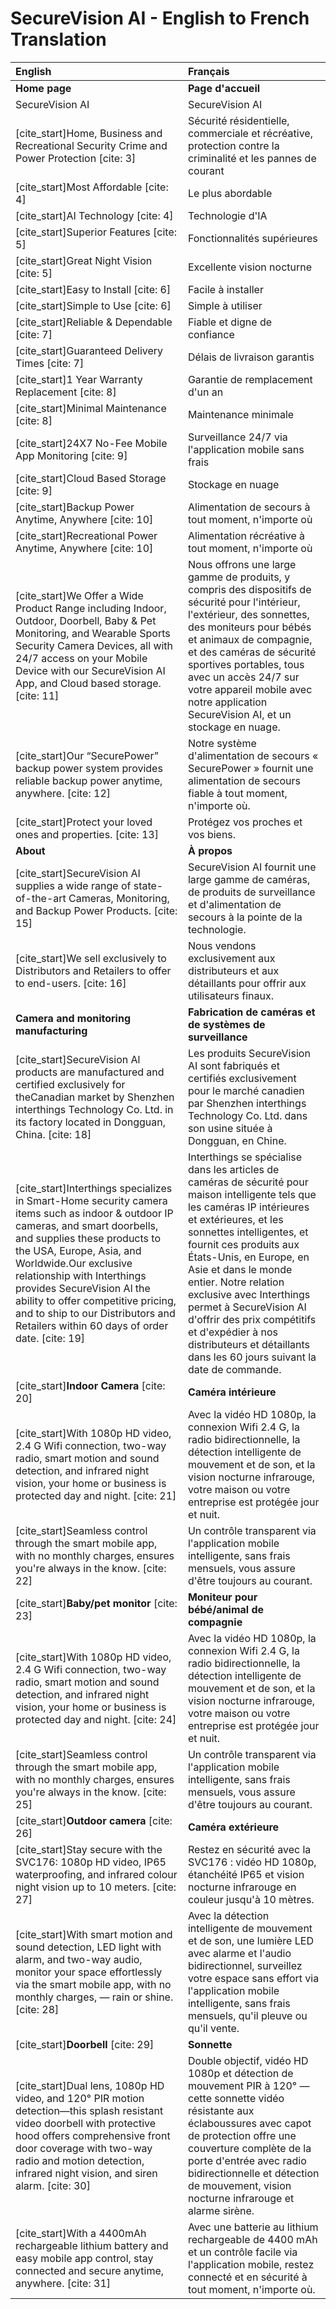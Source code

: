 # SecureVision AI - English to French Translation

| English | Français |
| :--- | :--- |
| **Home page** | **Page d'accueil** |
| SecureVision AI | SecureVision AI |
| [cite_start]Home, Business and Recreational Security Crime and Power Protection [cite: 3] | Sécurité résidentielle, commerciale et récréative, protection contre la criminalité et les pannes de courant |
| [cite_start]Most Affordable [cite: 4] | Le plus abordable |
| [cite_start]AI Technology [cite: 4] | Technologie d'IA |
| [cite_start]Superior Features [cite: 5] | Fonctionnalités supérieures |
| [cite_start]Great Night Vision [cite: 5] | Excellente vision nocturne |
| [cite_start]Easy to Install [cite: 6] | Facile à installer |
| [cite_start]Simple to Use [cite: 6] | Simple à utiliser |
| [cite_start]Reliable & Dependable [cite: 7] | Fiable et digne de confiance |
| [cite_start]Guaranteed Delivery Times [cite: 7] | Délais de livraison garantis |
| [cite_start]1 Year Warranty Replacement [cite: 8] | Garantie de remplacement d'un an |
| [cite_start]Minimal Maintenance [cite: 8] | Maintenance minimale |
| [cite_start]24X7 No-Fee Mobile App Monitoring [cite: 9] | Surveillance 24/7 via l'application mobile sans frais |
| [cite_start]Cloud Based Storage [cite: 9] | Stockage en nuage |
| [cite_start]Backup Power Anytime, Anywhere [cite: 10] | Alimentation de secours à tout moment, n'importe où |
| [cite_start]Recreational Power Anytime, Anywhere [cite: 10] | Alimentation récréative à tout moment, n'importe où |
| [cite_start]We Offer a Wide Product Range including Indoor, Outdoor, Doorbell, Baby & Pet Monitoring, and Wearable Sports Security Camera Devices, all with 24/7 access on your Mobile Device with our SecureVision AI App, and Cloud based storage. [cite: 11] | Nous offrons une large gamme de produits, y compris des dispositifs de sécurité pour l'intérieur, l'extérieur, des sonnettes, des moniteurs pour bébés et animaux de compagnie, et des caméras de sécurité sportives portables, tous avec un accès 24/7 sur votre appareil mobile avec notre application SecureVision AI, et un stockage en nuage. |
| [cite_start]Our “SecurePower” backup power system provides reliable backup power anytime, anywhere. [cite: 12] | Notre système d'alimentation de secours « SecurePower » fournit une alimentation de secours fiable à tout moment, n'importe où. |
| [cite_start]Protect your loved ones and properties. [cite: 13] | Protégez vos proches et vos biens. |
| **About** | **À propos** |
| [cite_start]SecureVision AI supplies a wide range of state-of-the-art Cameras, Monitoring, and Backup Power Products. [cite: 15] | SecureVision AI fournit une large gamme de caméras, de produits de surveillance et d'alimentation de secours à la pointe de la technologie. |
| [cite_start]We sell exclusively to Distributors and Retailers to offer to end-users. [cite: 16] | Nous vendons exclusivement aux distributeurs et aux détaillants pour offrir aux utilisateurs finaux. |
| **Camera and monitoring manufacturing** | **Fabrication de caméras et de systèmes de surveillance** |
| [cite_start]SecureVision Al products are manufactured and certified exclusively for theCanadian market by Shenzhen interthings Technology Co. Ltd. in its factory located in Dongguan, China. [cite: 18] | Les produits SecureVision AI sont fabriqués et certifiés exclusivement pour le marché canadien par Shenzhen interthings Technology Co. Ltd. dans son usine située à Dongguan, en Chine. |
| [cite_start]Interthings specializes in Smart-Home security camera items such as indoor & outdoor IP cameras, and smart doorbells, and supplies these products to the USA, Europe, Asia, and Worldwide.Our exclusive relationship with Interthings provides SecureVision Al the ability to offer competitive pricing, and to ship to our Distributors and Retailers within 60 days of order date. [cite: 19] | Interthings se spécialise dans les articles de caméras de sécurité pour maison intelligente tels que les caméras IP intérieures et extérieures, et les sonnettes intelligentes, et fournit ces produits aux États-Unis, en Europe, en Asie et dans le monde entier. Notre relation exclusive avec Interthings permet à SecureVision AI d'offrir des prix compétitifs et d'expédier à nos distributeurs et détaillants dans les 60 jours suivant la date de commande. |
| [cite_start]**Indoor Camera** [cite: 20] | **Caméra intérieure** |
| [cite_start]With 1080p HD video, 2.4 G Wifi connection, two-way radio, smart motion and sound detection, and infrared night vision, your home or business is protected day and night. [cite: 21] | Avec la vidéo HD 1080p, la connexion Wifi 2.4 G, la radio bidirectionnelle, la détection intelligente de mouvement et de son, et la vision nocturne infrarouge, votre maison ou votre entreprise est protégée jour et nuit. |
| [cite_start]Seamless control through the smart mobile app, with no monthly charges, ensures you're always in the know. [cite: 22] | Un contrôle transparent via l'application mobile intelligente, sans frais mensuels, vous assure d'être toujours au courant. |
| [cite_start]**Baby/pet monitor** [cite: 23] | **Moniteur pour bébé/animal de compagnie** |
| [cite_start]With 1080p HD video, 2.4 G Wifi connection, two-way radio, smart motion and sound detection, and infrared night vision, your home or business is protected day and night. [cite: 24] | Avec la vidéo HD 1080p, la connexion Wifi 2.4 G, la radio bidirectionnelle, la détection intelligente de mouvement et de son, et la vision nocturne infrarouge, votre maison ou votre entreprise est protégée jour et nuit. |
| [cite_start]Seamless control through the smart mobile app, with no monthly charges, ensures you're always in the know. [cite: 25] | Un contrôle transparent via l'application mobile intelligente, sans frais mensuels, vous assure d'être toujours au courant. |
| [cite_start]**Outdoor camera** [cite: 26] | **Caméra extérieure** |
| [cite_start]Stay secure with the SVC176: 1080p HD video, IP65 waterproofing, and infrared colour night vision up to 10 meters. [cite: 27] | Restez en sécurité avec la SVC176 : vidéo HD 1080p, étanchéité IP65 et vision nocturne infrarouge en couleur jusqu'à 10 mètres. |
| [cite_start]With smart motion and sound detection, LED light with alarm, and two-way audio, monitor your space effortlessly via the smart mobile app, with no monthly charges, — rain or shine. [cite: 28] | Avec la détection intelligente de mouvement et de son, une lumière LED avec alarme et l'audio bidirectionnel, surveillez votre espace sans effort via l'application mobile intelligente, sans frais mensuels, qu'il pleuve ou qu'il vente. |
| [cite_start]**Doorbell** [cite: 29] | **Sonnette** |
| [cite_start]Dual lens, 1080p HD video, and 120° PIR motion detection—this splash resistant video doorbell with protective hood offers comprehensive front door coverage with two-way radio and motion detection, infrared night vision, and siren alarm. [cite: 30] | Double objectif, vidéo HD 1080p et détection de mouvement PIR à 120° — cette sonnette vidéo résistante aux éclaboussures avec capot de protection offre une couverture complète de la porte d'entrée avec radio bidirectionnelle et détection de mouvement, vision nocturne infrarouge et alarme sirène. |
| [cite_start]With a 4400mAh rechargeable lithium battery and easy mobile app control, stay connected and secure anytime, anywhere. [cite: 31] | Avec une batterie au lithium rechargeable de 4400 mAh et un contrôle facile via l'application mobile, restez connecté et en sécurité à tout moment, n'importe où. |